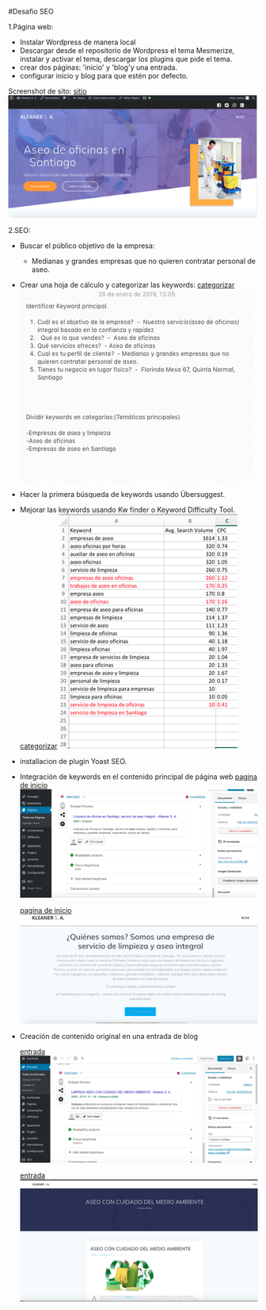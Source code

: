 #Desafio SEO

1.Página web:

  - Instalar Wordpress de manera local
  - Descargar desde el repositorio de Wordpress el tema Mesmerize, instalar y activar el tema, descargar los plugins que pide el tema.
 - crear dos páginas: 'inicio' y 'blog'y una entrada. 
 - configurar inicio y blog para que estén por defecto.
 
 Screenshot de sito: 
[sitio](screenshots/sitio.png)
![sitio](screenshots/sitio.png)

2.SEO:

- Buscar el público objetivo de la empresa:
   - Medianas y grandes empresas que no quieren contratar personal de aseo.
 
- Crear una hoja de cálculo y categorizar las keywords:
      [categorizar](screenshots/keywords.png)
      ![categorizar](screenshots/keywords.png)

- Hacer la primera búsqueda de keywords usando Übersuggest.
- Mejorar las keywords usando Kw finder o Keyword Difficulty Tool.
       [categorizar](screenshots/keywords2.png)
      ![categorizar](screenshots/keywords2.png)
- installacion de plugin Yoast SEO.
- Integración de keywords en el contenido principal de página web
   [pagina de inicio](screenshots/pagina_inicio.png)
   ![pagina de inicio](screenshots/pagina_inicio.png)
   
   [pagina de inicio](screenshots/pagina_inicio2.png)
   ![pagina de inicio](screenshots/pagina_inicio2.png)
- Creación de contenido original en una entrada de blog

   [entrada](screenshots/entrada.png)
   ![entrada](screenshots/entrada.png)
   
   [entrada](screenshots/entrada2.png)
   ![entrada](screenshots/entrada2.png)

